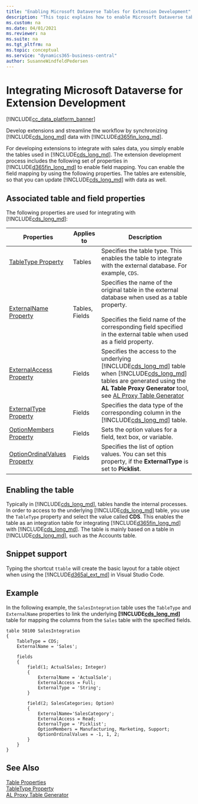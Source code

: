 ```yaml
---
title: "Enabling Microsoft Dataverse Tables for Extension Development"
description: "This topic explains how to enable Microsoft Dataverse tables for the extension development process."
ms.custom: na
ms.date: 04/01/2021
ms.reviewer: na
ms.suite: na
ms.tgt_pltfrm: na
ms.topic: conceptual
ms.service: "dynamics365-business-central"
author: SusanneWindfeldPedersen
---
```


# Integrating Microsoft Dataverse for Extension Development

[!INCLUDE[cc_data_platform_banner](../includes/cc_data_platform_banner.md)]

Develop extensions and streamline the workflow by synchronizing [!INCLUDE[cds_long_md](../includes/cds_long_md.md)] data with [!INCLUDE[d365fin_long_md](../includes/d365fin_long_md.md)]. 

For developing extensions to integrate with sales data, you simply enable the tables used in [!INCLUDE[cds_long_md](../includes/cds_long_md.md)]. The extension development process includes the following set of properties in [!INCLUDE[d365fin_long_md](../includes/d365fin_long_md.md)] to enable field mapping. You can enable the field mapping by using the following properties. The tables are extensible, so that you can update [!INCLUDE[cds_long_md](../includes/cds_long_md.md)] with data as well.

## Associated table and field properties

The following properties are used for integrating with [!INCLUDE[cds_long_md](../includes/cds_long_md.md)]:

|Properties | Applies to | Description |
|-----------|------------|-------------|
|[TableType Property](properties/devenv-tabletype-property.md)|Tables |Specifies the table type. This enables the table to integrate with the external database. For example, `CDS`. |
|[ExternalName Property](properties/devenv-externalname-property.md)|Tables, Fields|Specifies the name of the original table in the external database when used as a table property.</br> <br>Specifies the field name of the corresponding field specified in the external table when used as a field property.</br> | 
|[ExternalAccess Property](properties/devenv-externalaccess-property.md)|Fields|Specifies the access to the underlying [!INCLUDE[cds_long_md](../includes/cds_long_md.md)] table when [!INCLUDE[cds_long_md](../includes/cds_long_md.md)] tables are generated using the **AL Table Proxy Generator** tool, see [AL Proxy Table Generator](devenv-al-table-proxy-generator.md)|
|[ExternalType Property](properties/devenv-externaltype-property.md)|Fields|Specifies the data type of the corresponding column in the [!INCLUDE[cds_long_md](../includes/cds_long_md.md)] table. |
|[OptionMembers Property](./properties/devenv-optionmembers-field-property.md)|Fields|Sets the option values for a field, text box, or variable. | 
|[OptionOrdinalValues Property](properties/devenv-optionordinalvalues-property.md)|Fields|Specifies the list of option values. You can set this property, if the **ExternalType** is set to **Picklist**.| 

## Enabling the table

Typically in [!INCLUDE[cds_long_md](../includes/cds_long_md.md)], tables handle the internal processes. In order to access to the underlying [!INCLUDE[cds_long_md](../includes/cds_long_md.md)] table, you use the `TableType` property and select the value called **CDS**. This enables the table as an integration table for integrating [!INCLUDE[d365fin_long_md](../includes/d365fin_long_md.md)] with [!INCLUDE[cds_long_md](../includes/cds_long_md.md)]. The table is mainly based on a table in [!INCLUDE[cds_long_md](../includes/cds_long_md.md)], such as the Accounts table.

## Snippet support

Typing the shortcut `ttable` will create the basic layout for a table object when using the [!INCLUDE[d365al_ext_md](../includes/d365al_ext_md.md)] in Visual Studio Code. 

## Example

In the following example, the `SalesIntegration` table uses the `TableType` and `ExternalName` properties to link the underlying **[!INCLUDE[cds_long_md](../includes/cds_long_md.md)]** table for mapping the columns from the `Sales` table with the specified fields. 

```AL
table 50100 SalesIntegration
{
    TableType = CDS;
    ExternalName = 'Sales';

    fields
    {
        field(1; ActualSales; Integer)
        {
            ExternalName = 'ActualSale';
            ExternalAccess = Full;
            ExternalType = 'String';
        }

        field(2; SalesCategories; Option)
        {
            ExternalName='SalesCategory';
            ExternalAccess = Read;
            ExternalType = 'Picklist';
            OptionMembers = Manufacturing, Marketing, Support;
            OptionOrdinalValues = -1, 1, 2;
        }
    }
}
```

## See Also

[Table Properties](properties/devenv-table-properties.md)  
[TableType Property](properties/devenv-tabletype-property.md)  
[AL Proxy Table Generator](devenv-al-table-proxy-generator.md)